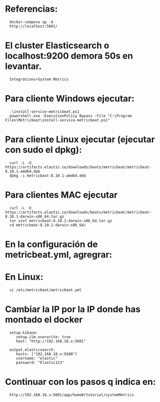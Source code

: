 # Referencias:
      docker-compose up -d
      http://localhost:5601/

# El cluster Elasticsearch o localhost:9200 demora 50s en levantar.
      Integrations>System Metrics

# Para cliente Windows ejecutar: 
      .\install-service-metricbeat.ps1
      powershell.exe -ExecutionPolicy Bypass -File "C:\Program Files\Metricbeat\install-service-metricbeat.ps1"

# Para cliente Linux ejecutar (ejecutar con sudo el dpkg):
      curl -L -O https://artifacts.elastic.co/downloads/beats/metricbeat/metricbeat-8.10.1-amd64.deb
      dpkg -i metricbeat-8.10.1-amd64.deb

# Para clientes MAC ejecutar 
      curl -L -O https://artifacts.elastic.co/downloads/beats/metricbeat/metricbeat-8.10.1-darwin-x86_64.tar.gz
      tar xzvf metricbeat-8.10.1-darwin-x86_64.tar.gz
      cd metricbeat-8.10.1-darwin-x86_64/

# En la configuración de metricbeat.yml, agregrar:
# En Linux: 
      vi /etc/metricbeat/metricbeat.yml

# Cambiar la IP por la IP donde has montado el docker
      setup.kibana:
         setup.ilm.overwrite: true
         host: "http://192.168.18.x:5601"

      output.elasticsearch:
         hosts: ["192.168.18.x:9200"]
         username: "elastic"
         password: "Elastic123"

# Continuar con los pasos q indica en:
      http://192.168.18.x:5601/app/home#/tutorial/systemMetrics
      
